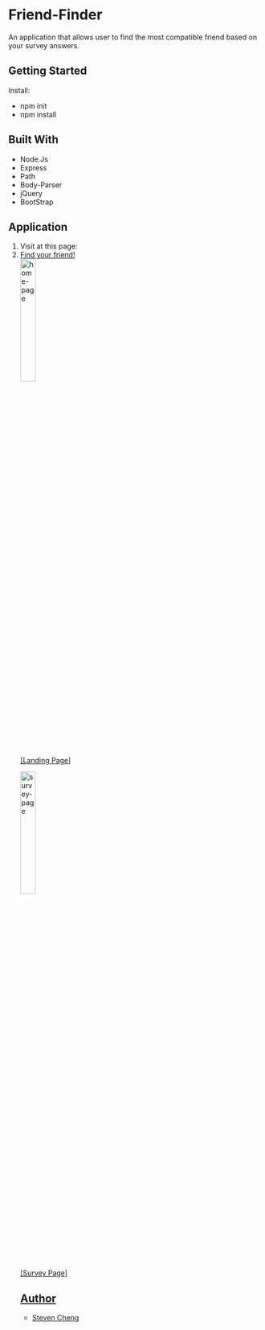 <h1><strong>Friend-Finder</strong></h1>
<tr>
<p>An application that allows user to find the most compatible friend based on your survey answers.
</p>

<h2>Getting Started</h2>
<tr>
<p>Install:</p>
<ul>
<li>npm init</li>
<li>npm install</li>
</ul>

<h2>Built With</h2>
<ul>
<li>Node.Js</li>
<li>Express</li>
<li>Path</li>
<li>Body-Parser</li>
<li>jQuery</li>
<li>BootStrap</li>
</ul>

<h2>Application</h2>
<ol>
<li>Visit at this page: <a href="https://secure-savannah-25484.herokuapp.com/"></li>
<li>Find your friend!</li>

<img src="https://user-images.githubusercontent.com/20217929/36960694-5c0ced68-2005-11e8-9d2d-fb5a12f3a835.png" alt="home-page" width="25%">
<p>[Landing Page]</p>

<img src="https://user-images.githubusercontent.com/20217929/36960695-5c22bf8a-2005-11e8-858d-34e209268ff7.png" alt="survey-page" width="25%">
<p>[Survey Page]</p>

<h2>Author</h2>
<ul>
<li>Steven Cheng <a href="https://github.com/WslyStvnChng/"></li>
